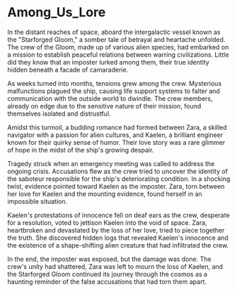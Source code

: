 # Among_Us_Lore

In the distant reaches of space, aboard the intergalactic vessel known as the "Starforged Gloom," a somber tale of betrayal and heartache unfolded. The crew of the Gloom, made up of various alien species, had embarked on a mission to establish peaceful relations between warring civilizations. Little did they know that an imposter lurked among them, their true identity hidden beneath a facade of camaraderie.

As weeks turned into months, tensions grew among the crew. Mysterious malfunctions plagued the ship, causing life support systems to falter and communication with the outside world to dwindle. The crew members, already on edge due to the sensitive nature of their mission, found themselves isolated and distrustful.

Amidst this turmoil, a budding romance had formed between Zara, a skilled navigator with a passion for alien cultures, and Kaelen, a brilliant engineer known for their quirky sense of humor. Their love story was a rare glimmer of hope in the midst of the ship's growing despair.

Tragedy struck when an emergency meeting was called to address the ongoing crisis. Accusations flew as the crew tried to uncover the identity of the saboteur responsible for the ship's deteriorating condition. In a shocking twist, evidence pointed toward Kaelen as the imposter. Zara, torn between her love for Kaelen and the mounting evidence, found herself in an impossible situation.

Kaelen's protestations of innocence fell on deaf ears as the crew, desperate for a resolution, voted to jettison Kaelen into the void of space. Zara, heartbroken and devastated by the loss of her love, tried to piece together the truth. She discovered hidden logs that revealed Kaelen's innocence and the existence of a shape-shifting alien creature that had infiltrated the crew.

In the end, the imposter was exposed, but the damage was done. The crew's unity had shattered, Zara was left to mourn the loss of Kaelen, and the Starforged Gloom continued its journey through the cosmos as a haunting reminder of the false accusations that had torn them apart.
